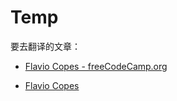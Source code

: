 # Temp

要去翻译的文章：

- [Flavio Copes - freeCodeCamp.org](https://www.freecodecamp.org/news/author/flavio/)

- [Flavio Copes](https://flaviocopes.com/)



